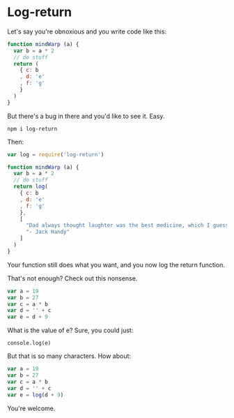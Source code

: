 Log-return
==========

Let's say you're obnoxious and you write code like this:

``` javascript
function mindWarp (a) {
  var b = a * 2
  // do stuff
  return (
    { c: b
    , d: 'e'
    , f: 'g'
    }
  )
}
```

But there's a bug in there and you'd like to see it. Easy.

`npm i log-return`

Then:

``` javascript
var log = require('log-return')

function mindWarp (a) {
  var b = a * 2
  // do stuff
  return log(
    { c: b
    , d: 'e'
    , f: 'g'
    },
    [
      "Dad always thought laughter was the best medicine, which I guess is why several of us died of tuberculosis.",
      "- Jack Handy"
    ]
  )
}
```

Your function still does what you want, and you now log the return function.

That's not enough? Check out this nonsense.

``` javascript
var a = 19
var b = 27
var c = a * b
var d = '' + c
var e = d + 9
```

What is the value of e? Sure, you could just:

`console.log(e)`

But that is so many characters. How about:

``` javascript
var a = 19
var b = 27
var c = a * b
var d = '' + c
var e = log(d + 9)
```

You're welcome.
